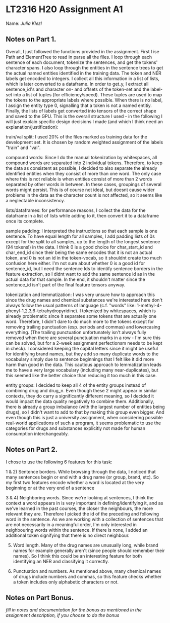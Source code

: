 # LT2316 H20 Assignment A1

Name: *Julia Klezl* 

## Notes on Part 1.

Overall, I just followed the functions provided in the assignment. First I ise Path and ElementTree to read in parse all the files. I loop through each sentence of each document, tokenize the sentences, and get the tokens' character spans. I also loop through the entities in the sentence trees to get the actual named entities identified in the training data. The token and NER labels get encoded to integers. I collect all this information in a list of lists, which is later converted to a dataframe. 
In order to get_y, I extract all sentence_id's and character on- and offsets of the token-set and the label-set into a list of tuples (for efficiency/speed). These tuples are used to map the tokens to the appropriate labels where possible. When there is no label, I assign the entity type 0, signalling that a token is not a named entitiy. Finally, the lists of labels get converted into tensors of the correct shape and saved to the GPU. This is the overall structure I used - in the following I will just explain specific design decisions I made (and which I think need an explanation/justification):

train/val split: I used 20% of the files marked as training data for the development set. It is chosen by random weighted assignment of the labels "train" and "val". 

compound words: Since I do the manual tokenization by whitespaces, all compound words are separated into 2 individual tokens. Therefore, to keep the data as consistent as possible, I decided to also separate the already identified entities when they consist of more than one word. The only case where this is not reliable is when entities consist of more than 2 words separated by other words in between. In these cases, groupings of several words might persist. This is of course not ideal, but doesnt cause wider problems in the data as the character count is not affected, so it seems like a neglectable inconsistency. 

lists/dataframes: for performance reasons, I collect the data for the dataframe in a list of lists while adding to it, then convert it to a dataframe once its complete.

sample padding: I interpreted the instructions so that each sample is one sentence. To have equal length for all samples, I add padding lists of 0s except for the split to all samples, up to the length of the longest sentence (94 tokens!) in the data. I think 0 is a good choice for char_start_id and char_end_id since their being the same encodes that it is not an actual token, and 0 is not an id in the token-vocab, so it shouldnt create too much confusion here either. I'm not sure about whether 0 is a good id for sentence_id, but I need the sentence Ids to identify sentence borders in the feature extraction, so I didnt want to add the same sentence id as in the actual data for that sample. In the end, it shouldn't matter since the sentence_id isn't part of the final feature tensors anyway. 

tokenization and lemmatization: I was very unsure how to approach this since the drug names and chemical substances we're interested here don't always follow the usual patterns of language (c.f. "words" like: 1-methyl-4-phenyl-1,2,3,6-tetrahydropyridine). I tokenized by whitespaces, which is already problematic since it separates some tokens that are actually one word. Therefore, I didn't dare to do much more to the tokens except for removing trailing punctuation (esp. periods and commas) and lowercasing everything. (The trailing punctuation unfortunately isn't always fully removed when there are several punctuation marks in a row - I'm sure this can be solved, but for a 2-week assignment perfectionsm needs to be kept in check). I considered keeping the capital letters since it might be useful for identifying brand names, but they add so many duplicate words to the vocabulary simply due to sentence beginnings that I felt like it did more harm than good in the data. This cautious approach to lemmatization leads me to have a very large vocabulary (including many near-duplicates), but this seemed like the better choice than reducing it too much in this case.

entity groups: I decided to keep all 4 of the entity groups instead of combining drug and drug_n. Even though these 2 might appear in similar contexts, they do carry a significantly different meaning, so I decided it would impact the data quality negatively to combine them. Additionally, there is already a group imbalance (with the largest number of entities being drugs), so I didn't want to add to that by making this group even bigger. And even though this is just a university assignment, when considering possible real-world applications of such a program, it seems problematic to use the categories for drugs and substances explicitly not made for human consumption interchangeably.

## Notes on Part 2.

I chose to use the following 6 features for this task:

1 & 2) Sentence borders. While browsing through the data, I noticed that many sentences begin or end with a drug name (or group, brand, etc). So my first two features encode whether a word is located at the very beginning or at the very end of a sentence 

3 & 4) Neighboring words. Since we're looking at sentences, I think the context a word appears in is very important in defining/identifying it, and as we've learned in the past courses, the closer the neighbours, the more relevant they are. Therefore I picked the id of the preceding and following word in the sentence. As we are working with a collection of sentences that are not necessarily in a meaningful order, I'm only interested in neighbouring words within the sentence. If there is none, I added an additional token signifying that there is no direct neighbour.

5) Word length. Many of the drug names are unusually long, while brand names for example generally aren't (since people should remember their names). So I think this could be an interesting feature for both identifying an NER and classifying it correctly.

6) Punctuation and numbers. As mentioned above, many chemical names of drugs include numbers and commas, so this feature checks whether a token includes only alphabetic characters or not. 
 

## Notes on Part Bonus.

*fill in notes and documentation for the bonus as mentioned in the assignment description, if you choose to do the bonus*
